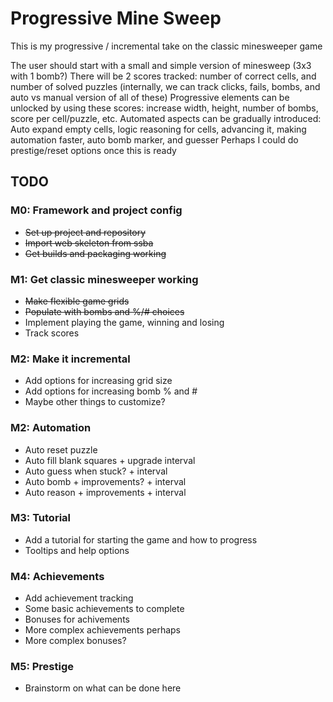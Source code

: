 # Progressive Mine Sweep

This is my progressive / incremental take on the classic minesweeper game

The user should start with a small and simple version of minesweep (3x3 with 1 bomb?)
There will be 2 scores tracked: number of correct cells, and number of solved puzzles
(internally, we can track clicks, fails, bombs, and auto vs manual version of all of these)
Progressive elements can be unlocked by using these scores: increase width, height, number of bombs, score per cell/puzzle, etc.
Automated aspects can be gradually introduced: Auto expand empty cells, logic reasoning for cells, advancing it, making automation faster, auto bomb marker, and guesser
Perhaps I could do prestige/reset options once this is ready

## TODO

### M0: Framework and project config

- ~~Set up project and repository~~
- ~~Import web skeleton from ssba~~
- ~~Get builds and packaging working~~

### M1: Get classic minesweeper working

- ~~Make flexible game grids~~
- ~~Populate with bombs and %/# choices~~
- Implement playing the game, winning and losing
- Track scores

### M2: Make it incremental

- Add options for increasing grid size
- Add options for increasing bomb % and #
- Maybe other things to customize?

### M2: Automation

- Auto reset puzzle
- Auto fill blank squares + upgrade interval
- Auto guess when stuck? + interval
- Auto bomb + improvements? + interval
- Auto reason + improvements + interval

### M3: Tutorial

- Add a tutorial for starting the game and how to progress
- Tooltips and help options

### M4: Achievements

- Add achievement tracking
- Some basic achievements to complete
- Bonuses for achivements
- More complex achievements perhaps
- More complex bonuses?

### M5: Prestige
- Brainstorm on what can be done here
